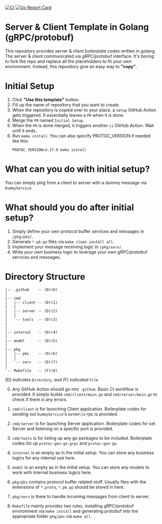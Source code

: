 [![CI](https://github.com/deep-diver/odaserver/actions/workflows/ci.yml/badge.svg)](https://github.com/deep-diver/odaserver/actions/workflows/ci.yml) [![Go Report Card](https://goreportcard.com/badge/github.com/deep-diver/odaserver)](https://goreportcard.com/report/github.com/deep-diver/odaserver)

# Server & Client Template in Golang (gRPC/protobuf)

This repository provides server & client boilerplate codes written in golang. The server & client communicated via gRPC/protobuf interface. It's boring to fork the repo and replace all the placeholders to fit your own environment. Instead, this repository give an easy way to **"copy"**.

# Initial Setup

1. Click **"Use this template"** button.
2. Fill up the name of repository that you want to create.
3. When the repository is copied over to your place, a `setup` GitHub Action gets triggered. It essentially leaves a `PR` when it is done.
4. Merge the `PR` named `Initial Setup`.
5. When the `PR` is done merged, it triggers another `ci` GitHub Action. Wait until it ends.
6. Run `make install`. You can also specify PROTOC_VERSION if needed like this:
   ```shell
   PROTOC_VERSION=3.17.0 make install
   ```

# What can you do with initial setup?

You can simply ping from a client to server with a dummy message via `DummyService`.

# What should you do after initial setup?

1. Simply define your own protocol buffer services and messages in `/pkg/pbs/`.
2. Generate `*.pb.go` files via `make clean install all`.
3. Implement your message receiving logic in `/pkg/serv/`.
4. Write your own business logic to leverage your own gRPC/protobuf services and messages.

# Directory Structure

```
|-- .github    -- (D)(0)
|
|-- cmd
|   |-- client -- (D)(1)
|   |
|   |-- server -- (D)(2)
|   |
|   `-- tools  -- (D)(3)
|
|
|-- internal   -- (D)(4)
|
|-- model      -- (D)(5)
|
|-- pkg
|   |-- pbs    -- (D)(6)
|   |
|   `-- serv   -- (D)(7)
|
`-- Makefile   -- (F)(8)
```

_(D) indicates `Directory`, and (F) indicated `File`_

0. Any GitHub Action should go into `.github`. Basic CI workflow is provided. It simply builds `cmd/client/main.go` and `cmd/server/main.go` to check if there is any errors.

1. `cmd/client` is for launching Client application. Boilerplate codes for sending out `DummyService`'s `GetHello` rpc is provided.

2. `cmd/server` is for launching Server application. Boilerplate codes for set Server and listening on a specific port is provided.

3. `cmd/tools` is for listing up any go packages to be included. Boilerplate codes list up `protoc-gen-go-grpc` and `protoc-gen-go`.

4. `internal` is an empty as in the initial setup. You can store any business logics for any internal use here.

5. `model` is an empty as in the initial setup. You can store any models to work with internal business logics here.

6. `pkg/pbs` contains protocol buffer related stuff. Usually files with the extensions of `*.proto`, `*.pb.go` should be stored in here.

7. `pkg/serv` is there to handle incoming messages from client to server.

8. `Makefile` mainly provides two rules, installing gRPC/protobuf environment via `make install` and generating protobuf into the appropriate folder `pkg/pbs` via `make all`.
